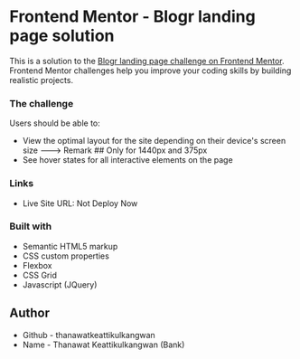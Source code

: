 # Frontend Mentor - Blogr landing page solution

This is a solution to the [Blogr landing page challenge on Frontend Mentor](https://www.frontendmentor.io/challenges/blogr-landing-page-EX2RLAApP). Frontend Mentor challenges help you improve your coding skills by building realistic projects. 



### The challenge

Users should be able to:

- View the optimal layout for the site depending on their device's screen size 
    ---> Remark ## Only for 1440px and 375px
- See hover states for all interactive elements on the page


### Links

- Live Site URL: Not Deploy Now


### Built with

- Semantic HTML5 markup
- CSS custom properties
- Flexbox
- CSS Grid
- Javascript (JQuery)



## Author

- Github - thanawatkeattikulkangwan
- Name - Thanawat Keattikulkangwan (Bank)

